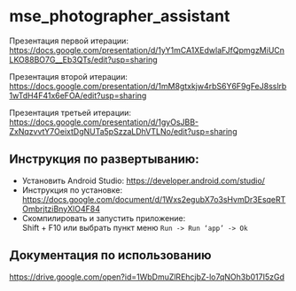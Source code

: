 # mse_photographer_assistant

Презентация первой итерации:  
https://docs.google.com/presentation/d/1yY1mCA1XEdwlaFJfQpmgzMiUCnLKO88BO7G__Eb3QTs/edit?usp=sharing

Презентация второй итерации:
https://docs.google.com/presentation/d/1mM8gtxkjw4rbS6Y6F9gFeJ8sslrb1wTdH4F41x6eFOA/edit?usp=sharing

Презентация третьей итерации:
https://docs.google.com/presentation/d/1gyOsJBB-ZxNqzvvtY7OeixtDgNUTa5pSzzaLDhVTLNo/edit?usp=sharing

## Инструкция по развертыванию:
* Установить Android Studio: https://developer.android.com/studio/  
* Инструкция по установке: https://docs.google.com/document/d/1Wxs2egubX7o3sHvmDr3EsqeRTOmbrjtziBnyXlO4F84  
* Скомпилировать и запустить приложение:  
  Shift + F10 или выбрать пункт меню `Run -> Run ‘app’ -> Ok`
  
## Документация по использованию
https://drive.google.com/open?id=1WbDmuZlREhcjbZ-lo7qNOh3b017I5zGd
